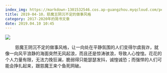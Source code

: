 ```yaml
---
index_img: https://markdown-1301532546.cos.ap-guangzhou.myqcloud.com/peipei_blog/20210921144324.jpeg
title: 2019-04-10，慈魔王阴沉不定的做事风格
category: 2017-2020年的简书文章
date: 2019.04.10 10:45
---
```


![](https://markdown-1301532546.cos.ap-guangzhou.myqcloud.com/peipei_blog/20210921144324.jpeg)  



  

        慈魔王阴沉不定的做事风格，让一向处在平静氛围的人们变得尔虞我诈，就像一向风平浪静的海面突然无风起浪，而且还是惊涛骇浪，导致人心惶惶。花花的个人力量有限，无法力挽狂澜，脆弱得只能瑟瑟发抖，诚惶诚恐；而强悍的人们可能会挣扎起来，跟慈魔王来个鱼死网破。